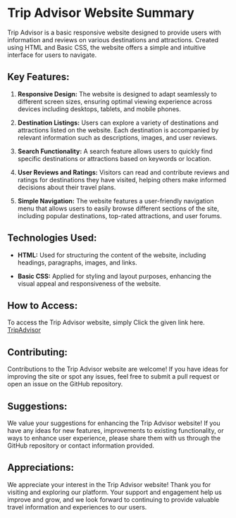 # Trip Advisor Website Summary

Trip Advisor is a basic responsive website designed to provide users with information and reviews on various destinations and attractions. Created using HTML and Basic CSS, the website offers a simple and intuitive interface for users to navigate.

## Key Features:

1. **Responsive Design:** The website is designed to adapt seamlessly to different screen sizes, ensuring optimal viewing experience across devices including desktops, tablets, and mobile phones.

2. **Destination Listings:** Users can explore a variety of destinations and attractions listed on the website. Each destination is accompanied by relevant information such as descriptions, images, and user reviews.

3. **Search Functionality:** A search feature allows users to quickly find specific destinations or attractions based on keywords or location.

4. **User Reviews and Ratings:** Visitors can read and contribute reviews and ratings for destinations they have visited, helping others make informed decisions about their travel plans.

5. **Simple Navigation:** The website features a user-friendly navigation menu that allows users to easily browse different sections of the site, including popular destinations, top-rated attractions, and user forums.

## Technologies Used:

- **HTML:** Used for structuring the content of the website, including headings, paragraphs, images, and links.

- **Basic CSS:** Applied for styling and layout purposes, enhancing the visual appeal and responsiveness of the website.

## How to Access:

To access the Trip Advisor website, simply Click the given link here. [TripAdvisor]()

## Contributing:

Contributions to the Trip Advisor website are welcome! If you have ideas for improving the site or spot any issues, feel free to submit a pull request or open an issue on the GitHub repository.

## Suggestions:

We value your suggestions for enhancing the Trip Advisor website! If you have any ideas for new features, improvements to existing functionality, or ways to enhance user experience, please share them with us through the GitHub repository or contact information provided.

## Appreciations:

We appreciate your interest in the Trip Advisor website! Thank you for visiting and exploring our platform. Your support and engagement help us improve and grow, and we look forward to continuing to provide valuable travel information and experiences to our users.
